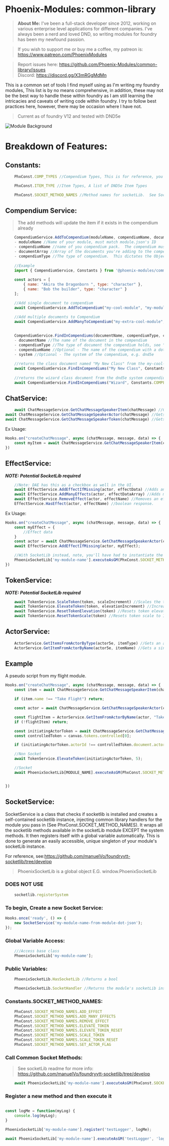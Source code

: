 # Phoenix-Modules: common-library

>**About Me:** I've been a full-stack developer since 2012, working on various enterprise level applications for
different companies. I've always been a nerd and loved DND, so writing modules for foundry has been my newfound passion.

>If you wish to support me or buy me a coffee, my patreon is: https://www.patreon.com/PhoenixModules
 
>Report issues here: https://github.com/Phoenix-Modules/common-library/issues  
> Discord: https://discord.gg/X3mRGgMdMn

This is a common set of tools I find myself using as I'm writing my foundry modules, This list is by no means comprehensive,
in addition, these may not be the best way to handle these within foundry as I am still learning the intricacies and caveats of
writing code within foundry. I try to follow best practices here, however, there may be occasion where I have not. 

>Current as of foundry V12 and tested with DND5e


![Module Background](https://github.com/Phoenix-Modules/flight/assets/7071396/b207910e-aff0-4bbc-8a61-e60ba7dae705)


# Breakdown of Features:

## Constants:

```javascript
    PhxConst.COMP_TYPES //Compendium Types, This is for reference, you can also use CONST.COMPENDIUM_DOCUMENT_TYPES from foundry

    PhxConst.ITEM_TYPE //Item Types, A list of DND5e Item Types

    PhxConst.SOCKET_METHOD_NAMES //Method names for socketLib.  See Socket Section.
```

## Compendium Service:

>The add methods will update the item if it exists in the compendium already 

```javascript
    CompendiumService.AddToCompendium(moduleName, compendiumName, documentArray, compendiumType) //Add Items to a compendium pack
    - moduleName //Name of your module, must match module.json's ID
    - compendiumName //name of you compendium pack.  The compendium must exist(Be defined in the module.json AND have the corresponding .db file
    - documentArray //Array of the documents you're adding to the compendium
    - compendiumType //The type of compendium.  This dictates the Object type that's added to the compendium.  Must match Type of compendium
    
    //Example
    import { CompendiumService, Constants } from '@phoenix-modules/common-library';
    
    const actors = [
        { name: "Akira the Dragonborn ", type: "character" },
        { name: "Bob the builder", type: "character" }
    ];

    //Add single document to compendium
    await CompendiumService.AddToCompendium("my-cool-module", "my-module-actors", actor5e, PhxConst.COMP_TYPES.Actor);
    
    //Add multiple documents to Compendium
    await CompendiumService.AddManyToCompendium("my-extra-cool-module", "my-items", [item5e1, item5e2], PhxConst.COMP_TYPES.Item)

    
    CompendiumService.FindInCompendiums(documentName, compendiumType, compendiumName, system) //Search inside compendiums
    - documentName //The name of the document in the compendium
    - compendiumType //The type of document the compendium holds, see "Constants" section above
    - compendiumName //Optional - The name of the compendium with a dot notation, e.g.   my-module.my-compendium
    - system //Optional - The system of the compendium, e.g. dnd5e
    
    //returns the class document named "My New Class" from the my-cool-module.my-module-classes compendium
    await CompendiumService.FindInCompendiums("My New Class", Constants.COMPENDIUM_TYPES.Item, "my-cool-module.my-module-classes");
    
    //returns the wizard class document from the dnd5e system compendiums
    await CompendiumService.FindInCompendiums("Wizard", Constants.COMPENDIUM_TYPES.Item, undefined, Constants.GAME_SYSTEM.dnd5e);
```

## ChatService:

```javascript
    await ChatMessageService.GetChatMessageSpeakerItem(chatMessage) //Gets a Item5e document from the chat message
await ChatMessageService.GetChatMessageSpeakerActor(chatMessage) //Gets an Actor5e document from the chat message, this will always return the speaker
await ChatMessageService.GetChatMessageSpeakerToken(chatMessage) //Gets the token of the speaker of the chatMessage
```

Ex Usage:

```javascript
Hooks.on("createChatMessage", async (chatMessage, message, data) => {
    const myItem = await ChatMessageService.GetChatMessageSpeakerItem(chatMessage);
})
```

## EffectService:

***NOTE: Potential SocketLib required***
```javascript
    //Note: DAE has this as a checkbox as well in the UI.
    await EffectService.AddEffectIfMissing(actor, effectData) //Adds an effect to an actor if it doesn't already have it
    await EffectService.AddManyEffects(actor, effectDataArray) //Adds multiple effects, does not duplicate
    await EffectService.RemoveEffect(actor, effectName) //Removes an effect by name
    EffectService.HasEffect(actor, effectName) //boolean response.
```
Ex Usage:

```javascript
Hooks.on("createChatMessage", async (chatMessage, message, data) => {
    const myEffect = {
        //Effect data
    }
    const actor = await ChatMessageService.GetChatMessageSpeakerActor(chatMessage);
    await EffectService.AddEffectIfMissing(actor, myEffect);

    //With SocketLib instead, note, you'll have had to instantiate the socket class for your module first (see below)
    PhoenixSocketLib['my-module-name'].executeAsGM(PhxConst.SOCKET_METHOD_NAMES.ADD_EFFECT, actor, myEffect);
})
```

## TokenService:

***NOTE: Potential SocketLib required***
```javascript
    await TokenService.ScaleToken(token, scaleIncrement) //Scales the token texture (I use in flight module)
    await TokenService.ElevateToken(token, elevationIncrement) //Increases the elevation of the token, (Unit of measure is dictated elsewhere)
    await TokenService.ResetTokenElevation(token) //Resets token elevation to 0
    await TokenService.ResetTokenScale(token) //Resets token scale to 1
```

## ActorService:

```javascript
    ActorService.GetItemsFromActorByType(actor5e, itemType) //Gets an array of items from the actor by the item type
    ActorService.GetItemFromActorByName(actor5e, itemName) //Gets a single item from the actor by name, undefined if not found
```


## Example
A pseudo script from my flight module.

```javascript
Hooks.on("createChatMessage", async (chatMessage, message, data) => {
    const item = await ChatMessageService.GetChatMessageSpeakerItem(chatMessage);

    if (item.name !== "Take Flight") return;

    const actor = await ChatMessageService.GetChatMessageSpeakerActor(chatMessage);

    const flightItem = ActorService.GetItemFromActorByName(actor, "Take Flight");
    if (!flightItem) return;

    const initiatingActorToken = await ChatMessageService.GetChatMessageSpeakerToken(chatMessage);
    const controlledToken = canvas.tokens.controlled[0];

    if (initiatingActorToken.actorId !== controlledToken.document.actorid) return;

    //Non Socket
    await TokenService.ElevateToken(initiatingActorToken, 5);

    //Socket
    await PhoenixSocketLib[MODULE_NAME].executeAsGM(PhxConst.SOCKET_METHOD_NAMES.ELEVATE_TOKEN, initiatingActorToken, 5);


})
```



## SocketService:

SocketService is a class that checks if socketlib is installed and creates a self-contained socketlib instance, injecting common library handlers
for the module you pass in (See PhxConst.SOCKET_METHOD_NAMES).  It wraps all the socketlib methods available in the socketLib module EXCEPT the system methods.
It then registers itself with a global variable automatically. This is done to generate an easily accessible, unique singleton of your module's socketLib instance.

For reference, see:https://github.com/manuelVo/foundryvtt-socketlib/tree/develop

>PhoenixSocketLib is a global object E.G. window.PhoenixSocketLib

### DOES NOT USE
```javascript
    socketlib.registerSystem
```


### To begin, Create a new Socket Service:
```javascript
Hooks.once('ready', () => {
    new SocketService('my-module-name-from-module-dot-json');
});
```

### Global Variable Access:
```javascript
    ///Access base class
    PhoenixSocketLib['my-module-name'];
```

### Public Variables:

```javascript
    PhoenixSocketLib.HasSocketLib //Returns a bool

    PhoenixSocketLib.SocketHandler //Returns the module's socketLib instance
```


### Constants.SOCKET_METHOD_NAMES:
```javascript
    PhxConst.SOCKET_METHOD_NAMES.ADD_EFFECT
    PhxConst.SOCKET_METHOD_NAMES.ADD_MANY_EFFECTS
    PhxConst.SOCKET_METHOD_NAMES.REMOVE_EFFECT
    PhxConst.SOCKET_METHOD_NAMES.ELEVATE_TOKEN
    PhxConst.SOCKET_METHOD_NAMES.ELEVATE_TOKEN_RESET
    PhxConst.SOCKET_METHOD_NAMES.SCALE_TOKEN
    PhxConst.SOCKET_METHOD_NAMES.SCALE_TOKEN_RESET
    PhxConst.SOCKET_METHOD_NAMES.SET_ACTOR_FLAG
```



### Call Common Socket Methods:
>See socketLib readme for more info: https://github.com/manuelVo/foundryvtt-socketlib/tree/develop
```javascript
    await PhoenixSocketLib['my-module-name'].executeAsGM(PhxConst.SOCKET_METHOD_NAMES.ADD_EFFECT, actor5e, myEffectData);
```

### Register a new method and then execute it
```javascript

const logMe = function(myLog) {
    console.log(myLog);
}

PhoenixSocketLib['my-module-name'].register('testLogger', logMe);

await PhoenixSocketLib['my-module-name'].executeAsGM('testLogger', 'log message');
```


